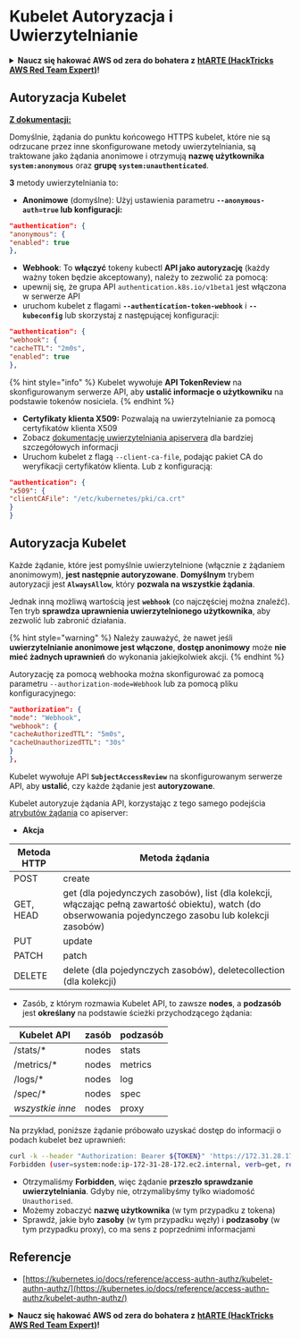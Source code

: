 # Kubelet Autoryzacja i Uwierzytelnianie

<details>

<summary><strong>Naucz się hakować AWS od zera do bohatera z</strong> <a href="https://training.hacktricks.xyz/courses/arte"><strong>htARTE (HackTricks AWS Red Team Expert)</strong></a><strong>!</strong></summary>

Inne sposoby wsparcia HackTricks:

* Jeśli chcesz zobaczyć swoją **firmę reklamowaną w HackTricks** lub **pobrać HackTricks w formacie PDF**, sprawdź [**PLAN SUBSKRYPCJI**](https://github.com/sponsors/carlospolop)!
* Zdobądź [**oficjalne gadżety PEASS & HackTricks**](https://peass.creator-spring.com)
* Odkryj [**Rodzinę PEASS**](https://opensea.io/collection/the-peass-family), naszą kolekcję ekskluzywnych [**NFT**](https://opensea.io/collection/the-peass-family)
* **Dołącz do** 💬 [**grupy Discord**](https://discord.gg/hRep4RUj7f) lub [**grupy telegramowej**](https://t.me/peass) lub **śledź** mnie na **Twitterze** 🐦 [**@carlospolopm**](https://twitter.com/carlospolopm)**.**
* **Podziel się swoimi sztuczkami hakerskimi, przesyłając PR-y do** [**HackTricks**](https://github.com/carlospolop/hacktricks) i [**HackTricks Cloud**](https://github.com/carlospolop/hacktricks-cloud) github repos.

</details>

## Autoryzacja Kubelet <a href="#kubelet-authentication" id="kubelet-authentication"></a>

**[Z dokumentacji:](https://kubernetes.io/docs/reference/access-authn-authz/kubelet-authn-authz/)**

Domyślnie, żądania do punktu końcowego HTTPS kubelet, które nie są odrzucane przez inne skonfigurowane metody uwierzytelniania, są traktowane jako żądania anonimowe i otrzymują **nazwę użytkownika `system:anonymous`** oraz **grupę `system:unauthenticated`**.

**3** metody uwierzytelniania to:

* **Anonimowe** (domyślne): Użyj ustawienia parametru **`--anonymous-auth=true` lub konfiguracji:**
```json
"authentication": {
"anonymous": {
"enabled": true
},
```
* **Webhook**: To **włączyć** tokeny kubectl **API jako autoryzację** (każdy ważny token będzie akceptowany), należy to zezwolić za pomocą:
* upewnij się, że grupa API `authentication.k8s.io/v1beta1` jest włączona w serwerze API
* uruchom kubelet z flagami **`--authentication-token-webhook`** i **`--kubeconfig`** lub skorzystaj z następującej konfiguracji:
```json
"authentication": {
"webhook": {
"cacheTTL": "2m0s",
"enabled": true
},
```
{% hint style="info" %}
Kubelet wywołuje **API TokenReview** na skonfigurowanym serwerze API, aby **ustalić informacje o użytkowniku** na podstawie tokenów nosiciela.
{% endhint %}

* **Certyfikaty klienta X509:** Pozwalają na uwierzytelnianie za pomocą certyfikatów klienta X509
* Zobacz [dokumentację uwierzytelniania apiservera](https://kubernetes.io/docs/reference/access-authn-authz/authentication/#x509-client-certs) dla bardziej szczegółowych informacji
* Uruchom kubelet z flagą `--client-ca-file`, podając pakiet CA do weryfikacji certyfikatów klienta. Lub z konfiguracją:
```json
"authentication": {
"x509": {
"clientCAFile": "/etc/kubernetes/pki/ca.crt"
}
}
```
## Autoryzacja Kubelet <a href="#kubelet-authentication" id="kubelet-authentication"></a>

Każde żądanie, które jest pomyślnie uwierzytelnione (włącznie z żądaniem anonimowym), **jest następnie autoryzowane**. **Domyślnym** trybem autoryzacji jest **`AlwaysAllow`**, który **pozwala na wszystkie żądania**.

Jednak inną możliwą wartością jest **`webhook`** (co najczęściej można znaleźć). Ten tryb **sprawdza uprawnienia uwierzytelnionego użytkownika**, aby zezwolić lub zabronić działania.

{% hint style="warning" %}
Należy zauważyć, że nawet jeśli **uwierzytelnianie anonimowe jest włączone**, **dostęp anonimowy** może **nie mieć żadnych uprawnień** do wykonania jakiejkolwiek akcji.
{% endhint %}

Autoryzację za pomocą webhooka można skonfigurować za pomocą parametru `--authorization-mode=Webhook` lub za pomocą pliku konfiguracyjnego:
```json
"authorization": {
"mode": "Webhook",
"webhook": {
"cacheAuthorizedTTL": "5m0s",
"cacheUnauthorizedTTL": "30s"
}
},
```
Kubelet wywołuje API **`SubjectAccessReview`** na skonfigurowanym serwerze API, aby **ustalić**, czy każde żądanie jest **autoryzowane**.

Kubelet autoryzuje żądania API, korzystając z tego samego podejścia [atrybutów żądania](https://kubernetes.io/docs/reference/access-authn-authz/authorization/#review-your-request-attributes) co apiserver:

* **Akcja**

| Metoda HTTP | Metoda żądania                                                                                                                                                |
| ----------- | ------------------------------------------------------------------------------------------------------------------------------------------------------------- |
| POST        | create                                                                                                                                                        |
| GET, HEAD   | get (dla pojedynczych zasobów), list (dla kolekcji, włączając pełną zawartość obiektu), watch (do obserwowania pojedynczego zasobu lub kolekcji zasobów) |
| PUT         | update                                                                                                                                                        |
| PATCH       | patch                                                                                                                                                         |
| DELETE      | delete (dla pojedynczych zasobów), deletecollection (dla kolekcji)                                                                                             |

* Zasób, z którym rozmawia Kubelet API, to zawsze **nodes**, a **podzasób** jest **określany** na podstawie ścieżki przychodzącego żądania:

| Kubelet API  | zasób  | podzasób   |
| ------------ | ------- | ---------- |
| /stats/\*    | nodes   | stats      |
| /metrics/\*  | nodes   | metrics    |
| /logs/\*     | nodes   | log        |
| /spec/\*     | nodes   | spec       |
| _wszystkie inne_ | nodes | proxy      |

Na przykład, poniższe żądanie próbowało uzyskać dostęp do informacji o podach kubelet bez uprawnień:
```bash
curl -k --header "Authorization: Bearer ${TOKEN}" 'https://172.31.28.172:10250/pods'
Forbidden (user=system:node:ip-172-31-28-172.ec2.internal, verb=get, resource=nodes, subresource=proxy)
```
* Otrzymaliśmy **Forbidden**, więc żądanie **przeszło sprawdzanie uwierzytelniania**. Gdyby nie, otrzymalibyśmy tylko wiadomość `Unauthorised`.
* Możemy zobaczyć **nazwę użytkownika** (w tym przypadku z tokena)
* Sprawdź, jakie było **zasoby** (w tym przypadku węzły) i **podzasoby** (w tym przypadku proxy), co ma sens z poprzednimi informacjami

## Referencje

* [https://kubernetes.io/docs/reference/access-authn-authz/kubelet-authn-authz/](https://kubernetes.io/docs/reference/access-authn-authz/kubelet-authn-authz/)

<details>

<summary><strong>Naucz się hakować AWS od zera do bohatera z</strong> <a href="https://training.hacktricks.xyz/courses/arte"><strong>htARTE (HackTricks AWS Red Team Expert)</strong></a><strong>!</strong></summary>

Inne sposoby wsparcia HackTricks:

* Jeśli chcesz zobaczyć swoją **firmę reklamowaną w HackTricks** lub **pobrać HackTricks w formacie PDF**, sprawdź [**PLAN SUBSKRYPCJI**](https://github.com/sponsors/carlospolop)!
* Zdobądź [**oficjalne gadżety PEASS & HackTricks**](https://peass.creator-spring.com)
* Odkryj [**Rodzinę PEASS**](https://opensea.io/collection/the-peass-family), naszą kolekcję ekskluzywnych [**NFT**](https://opensea.io/collection/the-peass-family)
* **Dołącz do** 💬 [**grupy Discord**](https://discord.gg/hRep4RUj7f) lub [**grupy telegramowej**](https://t.me/peass) lub **śledź** mnie na **Twitterze** 🐦 [**@carlospolopm**](https://twitter.com/carlospolopm)**.**
* **Podziel się swoimi trikami hakerskimi, przesyłając PR do** [**HackTricks**](https://github.com/carlospolop/hacktricks) i [**HackTricks Cloud**](https://github.com/carlospolop/hacktricks-cloud) github repos.

</details>
